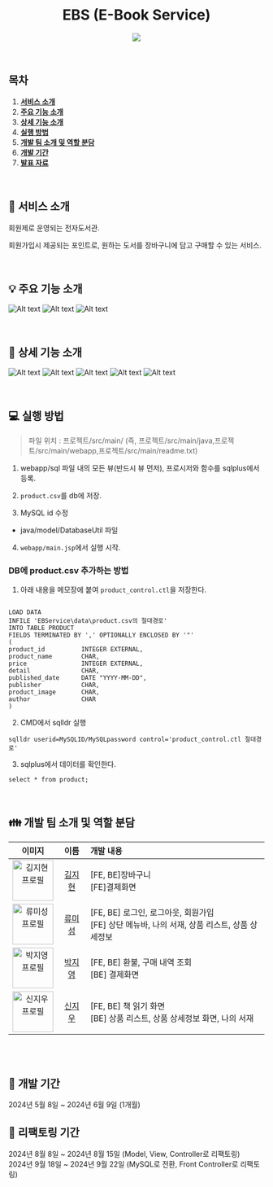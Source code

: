 <div align="center">

# EBS (E-Book Service)

![](webapp/data/src/logo.png)

</div>

<br/>

## 목차

1. [**서비스 소개**](#1)
2. [**주요 기능 소개**](#2)
3. [**상세 기능 소개**](#3)
4. [**실행 방법**](#4)
5. [**개발 팀 소개 및 역할 분담**](#5)
6. [**개발 기간**](#6)
7. [**발표 자료**](#7)

<br/>

<div id="1"></div>

## 🔎 서비스 소개

회원제로 운영되는 전자도서관.

회원가입시 제공되는 포인트로, 원하는 도서를 장바구니에 담고 구매할 수 있는 서비스.

<br/>

<div id="2"></div>

## 💡 주요 기능 소개

![Alt text](/readme_assets/6.png)
![Alt text](/readme_assets/7.png)
![Alt text](/readme_assets/8.png)

<br/>

<div id="3"></div>

## 🌟 상세 기능 소개

![Alt text](/readme_assets/10.png)
![Alt text](/readme_assets/11.png)
![Alt text](/readme_assets/12.png)
![Alt text](/readme_assets/13.png)
![Alt text](/readme_assets/14.png)

<br/>

<div id="4"></div>

## 💻 실행 방법

> 파일 위치 : 프로젝트/src/main/
> (즉, 프로젝트/src/main/java,프로젝트/src/main/webapp,프로젝트/src/main/readme.txt)

1. webapp/sql 파일 내의 모든 뷰(반드시 뷰 먼저), 프로시저와 함수를 sqlplus에서 등록.

2. `product.csv`를 db에 저장.

3.  MySQL id 수정
- java/model/DatabaseUtil 파일

4. `webapp/main.jsp`에서 실행 시작.

### DB에 product.csv 추가하는 방법

1. 아래 내용을 메모장에 붙여 `product_control.ctl`을 저장한다.

```

LOAD DATA
INFILE 'EBService\data\product.csv의 절대경로'
INTO TABLE PRODUCT
FIELDS TERMINATED BY ',' OPTIONALLY ENCLOSED BY '"'
(
product_id          INTEGER EXTERNAL,
product_name        CHAR,
price               INTEGER EXTERNAL,
detail              CHAR,
published_date      DATE "YYYY-MM-DD",
publisher           CHAR,
product_image       CHAR,
author              CHAR
)
```

2. CMD에서 sqlldr 실행

```
sqlldr userid=MySQLID/MySQLpassword control='product_control.ctl 절대경로'
```

3. sqlplus에서 데이터를 확인한다.

```
select * from product;
```

<br />

<div id="5"></div>

## 👪 개발 팀 소개 및 역할 분담

|                                               이미지                                                |                                           이름                                           | 개발 내용                                                                                        |
| :-------------------------------------------------------------------------------------------------: | :--------------------------------------------------------------------------------------: | :----------------------------------------------------------------------------------------------- |
| <img src="https://avatars.githubusercontent.com/u/79428775?v=4" alt="김지현 프로필" width="80px"/>  |   <a href="https://github.com/jh-01" target="_blank">김지현<br></a>    | [FE, BE]장바구니 <br> [FE]결제화면                                                               |
| <img src="https://avatars.githubusercontent.com/u/128569095?v=4" alt="류미성 프로필" width="80px"/> | <a href="https://github.com/misung-dev" target="_blank">류미성<br></a> | [FE, BE] 로그인, 로그아웃, 회원가입 <br> [FE] 상단 메뉴바, 나의 서재, 상품 리스트, 상품 상세정보 |
| <img src="https://avatars.githubusercontent.com/u/69078515?v=4" alt="박지영 프로필" width="80px"/>  |      <a href="https://github.com/pjy2163" target="_blank">박지영<br></a>       | [FE, BE] 환불, 구매 내역 조회<br> [BE] 결제화면                                                  |
| <img src="https://avatars.githubusercontent.com/u/65654552?v=4" alt="신지우 프로필" width="80px"/>  |  <a href="https://github.com/shinjw01" target="_blank">신지우<br></a>  | [FE, BE] 책 읽기 화면 <br> [BE] 상품 리스트, 상품 상세정보 화면, 나의 서재                       |

<br />

<br />

<div id="6"></div>

## 📅 개발 기간

2024년 5월 8일 ~ 2024년 6월 9일 (1개월)

## 📅 리팩토링 기간

2024년 8월 8일 ~ 2024년 8월 15일  (Model, View, Controller로 리팩토링)
<br />
2024년 9월 18일 ~ 2024년 9월 22일 (MySQL로 전환, Front Controller로 리팩토링)
<br />

<div id="7"></div>
